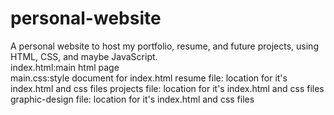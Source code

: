# personal-website
A personal website to host my portfolio, resume, and future projects, using HTML, CSS, and maybe JavaScript.   
index.html:main html page   
main.css:style document for index.html
resume file: location for it's index.html and css files
projects file: location for it's index.html and css files
graphic-design file: location for it's index.html and css files
